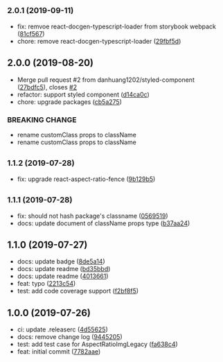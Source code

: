 ## <small>2.0.1 (2019-09-11)</small>

* fix: remvoe react-docgen-typescript-loader from storybook webpack ([81cf567](https://github.com/danhuang1202/react-aspect-ratio-img/commit/81cf567))
* chore: remove react-docgen-typescript-loader ([29fbf5d](https://github.com/danhuang1202/react-aspect-ratio-img/commit/29fbf5d))

## 2.0.0 (2019-08-20)

* Merge pull request #2 from danhuang1202/styled-component ([27bdfc5](https://github.com/danhuang1202/react-aspect-ratio-img/commit/27bdfc5)), closes [#2](https://github.com/danhuang1202/react-aspect-ratio-img/issues/2)
* refactor: support styled component ([d14ca0c](https://github.com/danhuang1202/react-aspect-ratio-img/commit/d14ca0c))
* chore: upgrade packages ([cb5a275](https://github.com/danhuang1202/react-aspect-ratio-img/commit/cb5a275))


### BREAKING CHANGE

* rename customClass props to className
* rename customClass props to className

## <small>1.1.2 (2019-07-28)</small>

* fix: upgrade react-aspect-ratio-fence ([9b129b5](https://github.com/danhuang1202/react-aspect-ratio-img/commit/9b129b5))

## <small>1.1.1 (2019-07-28)</small>

* fix: should not hash package's classname ([0569519](https://github.com/danhuang1202/react-aspect-ratio-img/commit/0569519))
* docs: update document of className props type ([b37aa24](https://github.com/danhuang1202/react-aspect-ratio-img/commit/b37aa24))

## 1.1.0 (2019-07-27)

* docs: update badge ([8de5a14](https://github.com/danhuang1202/react-aspect-ratio-img/commit/8de5a14))
* docs: update readme ([bd35bbd](https://github.com/danhuang1202/react-aspect-ratio-img/commit/bd35bbd))
* docs: update readme ([4013661](https://github.com/danhuang1202/react-aspect-ratio-img/commit/4013661))
* feat: typo ([2213c54](https://github.com/danhuang1202/react-aspect-ratio-img/commit/2213c54))
* test: add code coverage support ([f2bf8f5](https://github.com/danhuang1202/react-aspect-ratio-img/commit/f2bf8f5))

## 1.0.0 (2019-07-26)

* ci: update .releaserc ([4d55625](https://github.com/danhuang1202/react-aspect-ratio-img/commit/4d55625))
* docs: remove change log ([9445205](https://github.com/danhuang1202/react-aspect-ratio-img/commit/9445205))
* test: add test case for AspectRatioImgLegacy ([fa638c4](https://github.com/danhuang1202/react-aspect-ratio-img/commit/fa638c4))
* feat: initial commit ([7782aae](https://github.com/danhuang1202/react-aspect-ratio-img/commit/7782aae))
